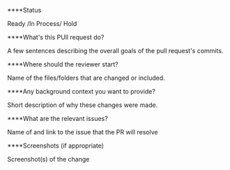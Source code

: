 ****Status 

Ready /In Process/ Hold

****What's this PUll request do?

A few sentences describing the overall goals of the pull request's commits.

****Where should the reviewer start?

Name of the files/folders that are changed or included.

****Any background context you want to provide?

Short description of why these changes were made.

****What are the relevant issues?

Name of and link to the issue that the PR will resolve


****Screenshots (if appropriate)

Screenshot(s) of the change
